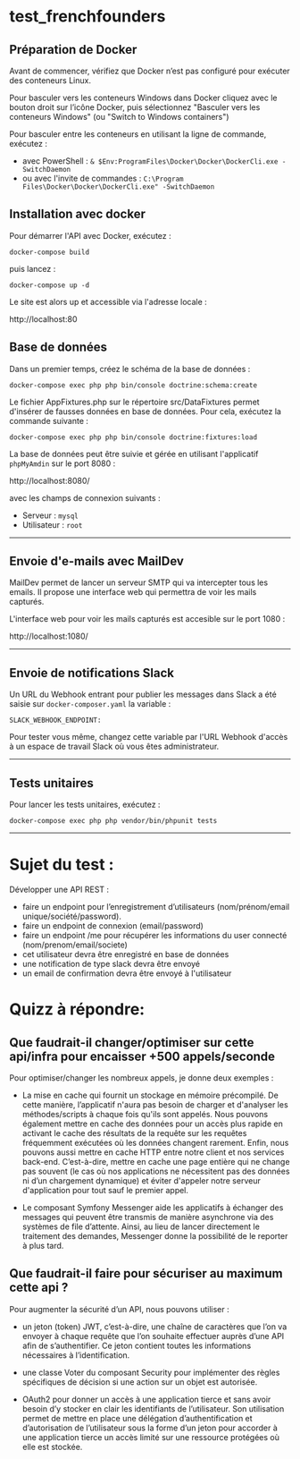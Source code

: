# test_frenchfounders

## Préparation de Docker

Avant de commencer, vérifiez que Docker n’est pas configuré pour exécuter des conteneurs Linux.

Pour basculer vers les conteneurs Windows dans Docker cliquez avec le bouton droit sur l’icône Docker, puis sélectionnez "Basculer vers les conteneurs Windows" (ou "Switch to Windows containers")

Pour basculer entre les conteneurs en utilisant la ligne de commande, exécutez :

- avec PowerShell : `& $Env:ProgramFiles\Docker\Docker\DockerCli.exe -SwitchDaemon`
- ou avec l'invite de commandes : `C:\Program Files\Docker\Docker\DockerCli.exe" -SwitchDaemon`

## Installation avec docker

Pour démarrer l'API avec Docker, exécutez :

`docker-compose build`

puis lancez :

`docker-compose up -d`

Le site est alors up et accessible via l'adresse locale :

http://localhost:80

## Base de données

Dans un premier temps, créez le schéma de la base de données :

`docker-compose exec php php bin/console doctrine:schema:create`

Le fichier AppFixtures.php sur le répertoire src/DataFixtures permet d'insérer de fausses données en base de données. Pour cela, exécutez la commande suivante :

`docker-compose exec php php bin/console doctrine:fixtures:load`

La base de données peut être suivie et gérée en utilisant l'applicatif `phpMyAmdin` sur le port 8080 :

http://localhost:8080/

avec les champs de connexion suivants :

- Serveur : `mysql`
- Utilisateur : `root`

---

## Envoie d'e-mails avec MailDev

MailDev permet de lancer un serveur SMTP qui va intercepter tous les emails. Il propose une interface web qui permettra de voir les mails capturés.

L'interface web pour voir les mails capturés est accesible sur le port 1080 :

http://localhost:1080/

---

## Envoie de notifications Slack

Un URL du Webhook entrant pour publier les messages dans Slack a été saisie sur `docker-composer.yaml` la variable :

`SLACK_WEBHOOK_ENDPOINT:`

Pour tester vous même, changez cette variable par l'URL Webhook d'accès à un espace de travail Slack où vous êtes administrateur.

---

## Tests unitaires

Pour lancer les tests unitaires, exécutez :

`docker-compose exec php php vendor/bin/phpunit tests`

---

# Sujet du test :

Développer une API REST : 
- faire un endpoint pour l’enregistrement d’utilisateurs (nom/prénom/email unique/société/password).
- faire un endpoint de connexion (email/password) 
- faire un endpoint /me pour récupérer les informations du user connecté (nom/prenom/email/societe)
- cet utilisateur devra être enregistré en base de données
- une notification de type slack devra être envoyé
- un email de confirmation devra être envoyé à l'utilisateur

# Quizz à répondre: 


## Que faudrait-il changer/optimiser sur cette api/infra pour encaisser +500 appels/seconde

Pour optimiser/changer les nombreux appels, je donne deux exemples :

- La mise en cache qui fournit un stockage en mémoire précompilé. De cette manière, l’applicatif n'aura pas besoin de charger et d'analyser les méthodes/scripts à chaque fois qu'ils sont appelés. Nous pouvons également mettre en cache des données pour un accès plus rapide en activant le cache des résultats de la requête sur les requêtes fréquemment exécutées où les données changent rarement. Enfin, nous pouvons aussi mettre en cache HTTP entre notre client et nos services back-end. C’est-à-dire, mettre en cache une page entière qui ne change pas souvent (le cas où nos applications ne nécessitent pas des données ni d’un chargement dynamique) et éviter d'appeler notre serveur d'application pour tout sauf le premier appel.

- Le composant Symfony Messenger aide les applicatifs à échanger des messages qui peuvent être transmis de manière asynchrone via des systèmes de file d’attente. Ainsi, au lieu de lancer directement le traitement des demandes, Messenger donne la possibilité de le reporter à plus tard.


## Que faudrait-il faire pour sécuriser au maximum cette api ?

Pour augmenter la sécurité d’un API, nous pouvons utiliser :

- un jeton (token) JWT, c’est-à-dire, une chaîne de caractères que l’on va envoyer à chaque requête que l’on souhaite effectuer auprès d’une API afin de s’authentifier. Ce jeton contient toutes les informations nécessaires à l’identification.

- une classe Voter du composant Security pour implémenter des règles spécifiques de décision si une action sur un objet est autorisée.

- OAuth2 pour donner un accès à une application tierce et sans avoir besoin d’y stocker en clair les identifiants de l’utilisateur. Son utilisation permet de mettre en place une délégation d’authentification et d’autorisation de l’utilisateur sous la forme d’un jeton pour accorder à une application tierce un accès limité sur une ressource protégées où elle est stockée.
